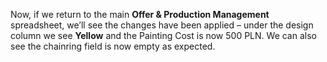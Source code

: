 Now, if we return to the main **Offer & Production Management** spreadsheet, we’ll see the changes have been applied – under the design column we see **Yellow** and the Painting Cost is now 500 PLN. We can also see the chainring field is now empty as expected.
